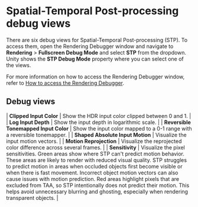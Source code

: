 # Spatial-Temporal Post-processing debug views

There are six debug views for Spatial-Temporal Post-processing (STP). To access them, open the Rendering Debugger window  and navigate to **Rendering** > **Fullscreen Debug Mode** and select **STP** from the dropdown. Unity shows the **STP Debug Mode** property where you can select one of the views.

For more information on how to access the Rendering Debugger window, refer to [How to access the Rendering Debugger](../features/rendering-debugger.md).

## Debug views

| **Clipped Input Color** | Show the HDR input color clipped between 0 and 1. |
| **Log Input Depth** | Show the input depth in logarithmic scale. |
| **Reversible Tonemapped Input Color** | Show the input color mapped to a 0-1 range with a reversible tonemapper. |
| **Shaped Absolute Input Motion** | Visualize the input motion vectors. |
| **Motion Reprojection** | Visualize the reprojected color difference across several frames. |
| **Sensitivity** | Visualize the pixel sensitivities. Green areas show where STP can't predict motion behavior. These areas are likely to render with reduced visual quality. STP struggles to predict motion in areas when occluded objects first become visible or when there is fast movement. Incorrect object motion vectors can also cause issues with motion prediction. Red areas highlight pixels that are excluded from TAA, so STP intentionally does not predict their motion. This helps avoid unnecessary blurring and ghosting, especially when rendering transparent objects. |

